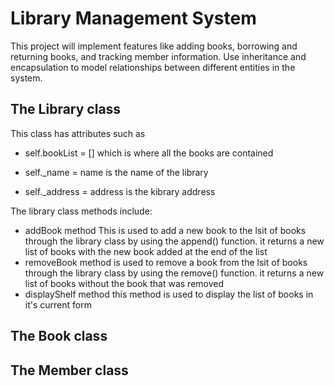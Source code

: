 # Library Management System

This project will implement features like adding books, borrowing and returning books, and tracking member information.
Use inheritance and encapsulation to model relationships between different entities in the system.

## The Library class

This class has attributes such as

* self.bookList = [] which is where all the books are contained

* self._name = name  is the name of the library
* self._address = address is the kibrary address

The library class methods include:

* addBook method
This is used to add a new book to the lsit of books
through the library class by using the append() function.
it returns a new list of books with the new book added at the end
of the list
* removeBook method
is used to remove a book from the lsit of books
through the library class by using the remove() function.
it returns a new list of books without the book that was removed
* displayShelf method
this method is used to display the list of books in it's current form

## The Book class

## The Member class
